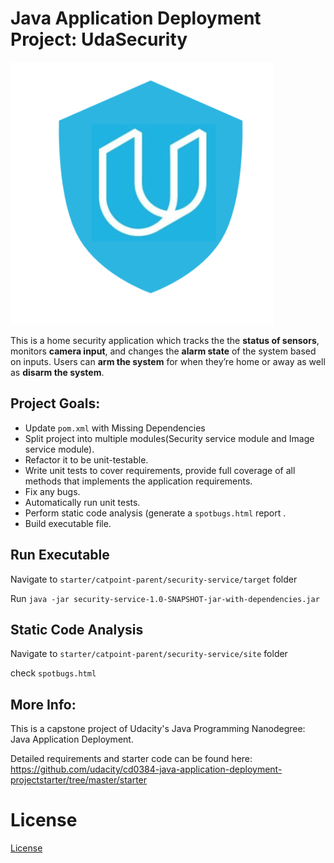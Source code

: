 # Java Application Deployment Project: UdaSecurity 

![UdaSecurity Logo](UdaSecurity.png)

This is a home security application which tracks the the **status of sensors**, monitors **camera input**, and changes the **alarm state** of the system based on inputs. Users can **arm the system** for when they’re home or away as well as **disarm the system**.

## Project Goals:
-   Update  `pom.xml`  with Missing Dependencies
-   Split project into multiple modules(Security service module and Image service module).
-   Refactor it to be unit-testable.
-   Write unit tests to cover requirements, provide full coverage of all methods that implements the application requirements.
-   Fix any bugs.
-   Automatically run unit tests.
-   Perform static code analysis (generate a `spotbugs.html` report .
-   Build executable file.
## Run Executable
Navigate to `starter/catpoint-parent/security-service/target` folder

Run `java -jar security-service-1.0-SNAPSHOT-jar-with-dependencies.jar`
## Static Code Analysis
Navigate to `starter/catpoint-parent/security-service/site` folder

check `spotbugs.html`
## More Info:
This is a capstone project of Udacity's Java Programming Nanodegree: Java Application Deployment.

Detailed requirements and starter code can be found here:
https://github.com/udacity/cd0384-java-application-deployment-projectstarter/tree/master/starter
# License  
  
[License](LICENSE.md)

